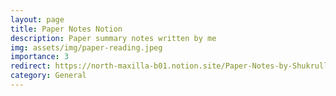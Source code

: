 ```yaml
---
layout: page
title: Paper Notes Notion
description: Paper summary notes written by me
img: assets/img/paper-reading.jpeg
importance: 3
redirect: https://north-maxilla-b01.notion.site/Paper-Notes-by-Shukrullo-Nazirjonov-ee92e8a253124f8080a2ddd4a64f0876
category: General
---
```



